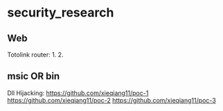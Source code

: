 # security_research

## Web
Totolink router:
1. 
2.

## msic OR bin
Dll Hijacking:
https://github.com/xieqiang11/poc-1
https://github.com/xieqiang11/poc-2
https://github.com/xieqiang11/poc-3
